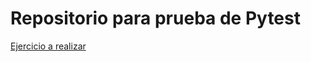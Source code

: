 # Repositorio para prueba de Pytest

[Ejercicio a realizar](https://www.codurance.com/katalyst/string-calculator)

